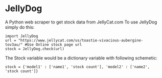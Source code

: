 # JellyDog
A Python web scraper to get stock data from JellyCat.com
To use JellyDog simply do this:  
```
import JellyDog
url = "https://www.jellycat.com/us/toastie-vivacious-aubergine-tov3au/" #Use Online stock page url
stock = JellyDog.check(url)
```
The Stock variable would be a dictionary variable with following schemetic:  
```
stock = {'model1' : ['name1', 'stock count'], 'model2' : ['name2', 'stock count']}
```
